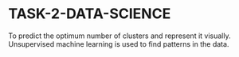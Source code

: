# TASK-2-DATA-SCIENCE
To predict the optimum number of clusters and represent it visually. Unsupervised machine learning is used to find patterns in the data.
